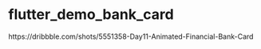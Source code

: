 # flutter_demo_bank_card

https:&#x2F;&#x2F;dribbble.com&#x2F;shots&#x2F;5551358-Day11-Animated-Financial-Bank-Card
